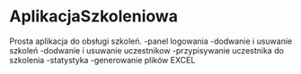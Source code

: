 # AplikacjaSzkoleniowa


Prosta aplikacja do obsługi szkoleń.
-panel logowania
-dodwanie i usuwanie szkoleń
-dodwanie i usuwanie uczestnikow
-przypisywanie uczestnika do szkolenia
-statystyka
-generowanie plików EXCEL
